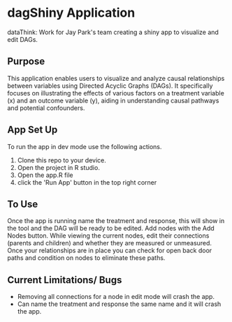 # dagShiny Application
dataThink: Work for Jay Park's team creating a shiny app to visualize and edit DAGs. 

## Purpose
This application enables users to visualize and analyze causal relationships between variables using Directed Acyclic Graphs (DAGs). It specifically focuses on illustrating the effects of various factors on a treatment variable (x) and an outcome variable (y), aiding in understanding causal pathways and potential confounders.

## App Set Up
To run the app in dev mode use the following actions.

1. Clone this repo to your device.
2. Open the project in R studio.
3. Open the app.R file
4. click the 'Run App' button in the top right corner

## To Use
Once the app is running name the treatment and response, this will show in the tool and the DAG will be ready to be edited. Add nodes with the Add Nodes button. While viewing the current nodes, edit their connections (parents and children) and whether they are measured or unmeasured. Once your relationships are in place you can check for open back door paths and condition on nodes to eliminate these paths. 

## Current Limitations/ Bugs
- Removing all connections for a node in edit mode will crash the app.
- Can name the treatment and response the same name and it will crash the app.
